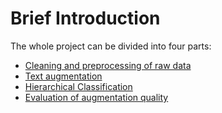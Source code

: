 # Brief Introduction

<a name="_overview"></a>

The whole project can be divided into four parts:

* [Cleaning and preprocessing of raw data](1_data_preprocessing/README.md)
* [Text augmentation](2_text_augmentation/README.md)
* [Hierarchical Classification](3_hierarchical_classification/README.md)
* [Evaluation of augmentation quality](4_quality_evaluation/README.md)
 
